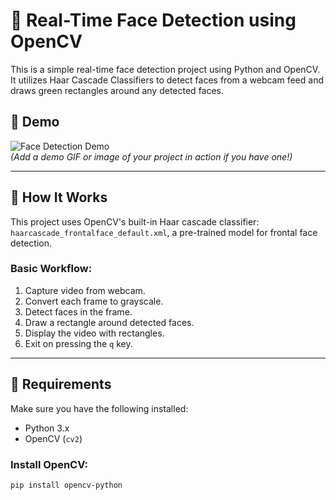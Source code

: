 # 👤 Real-Time Face Detection using OpenCV

This is a simple real-time face detection project using Python and OpenCV. It utilizes Haar Cascade Classifiers to detect faces from a webcam feed and draws green rectangles around any detected faces.

## 📸 Demo

![Face Detection Demo](demo.gif)  
*(Add a demo GIF or image of your project in action if you have one!)*

---

## 🧠 How It Works

This project uses OpenCV's built-in Haar cascade classifier:  
`haarcascade_frontalface_default.xml`, a pre-trained model for frontal face detection.

### Basic Workflow:
1. Capture video from webcam.
2. Convert each frame to grayscale.
3. Detect faces in the frame.
4. Draw a rectangle around detected faces.
5. Display the video with rectangles.
6. Exit on pressing the `q` key.

---

## 🧱 Requirements

Make sure you have the following installed:

- Python 3.x
- OpenCV (`cv2`)

### Install OpenCV:

```bash
pip install opencv-python
